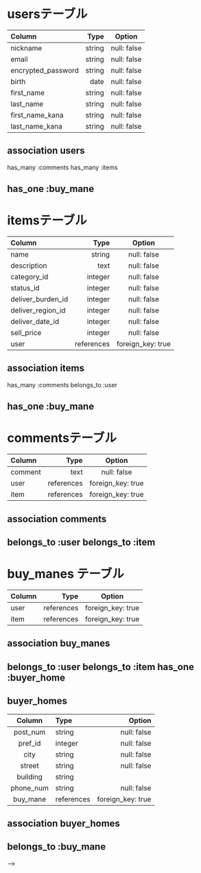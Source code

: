 <!-- テーブル名の命名規則複数形 -->
# usersテーブル
| Column                    | Type        | Option            |
|:--------------------------|------------:|:-----------------:|
| nickname                  | string      | null: false       |
| email                     | string      | null: false       |
| encrypted_password        | string      | null: false       |
| birth                     | date        | null: false       |
| first_name                | string      | null: false       |
| last_name                 | string      | null: false       |
| first_name_kana           | string      | null: false       |
| last_name_kana            | string      | null: false       |
<!-- 新規登録のときはすべて同じテーブルに保存される -->
<!-- deviseのでの実装なのでdeviseが予め用意しているencrypted_passwordにする -->
<!-- 誕生日カラムはdate型で用意したほうが簡単。dateは年月日を１つで指定して取得できるから -->
<!-- なぜ has_many :buyers？-->
## association users
has_many :comments
has_many :items

has_one :buy_mane
------------------------------------------------------

# itemsテーブル
| Column              | Type        | Option            |
|:--------------------|------------:|:-----------------:|
| name                | string      | null: false       |
| description         | text        | null: false       |
| category_id         | integer     | null: false       | 
| status_id           | integer     | null: false       |
| deliver_burden_id   | integer     | null: false       |
| deliver_region_id   | integer     | null: false       |
| deliver_date_id     | integer     | null: false       |
| sell_price          | integer     | null: false       |
| user                | references  | foreign_key: true |
<!-- アクティブハッシュを使うから_idをつけている -->
<!-- imageカラムは削除アクティブストレージ使うから -->
<!-- references型で描くときはカラム名の_idは不要 -->

## association items
has_many :comments
belongs_to :user

has_one :buy_mane
---------------------------------------------------------------



# commentsテーブル
| Column     | Type        | Option           |
|:-----------|------------:|:----------------:|
| comment    | text        | null: false      |
| user       | references  | foreign_key: true|
| item       | references  | foreign_key: true|

<!-- references型で記述するときは_idは不要 -->

## association comments
belongs_to :user
belongs_to :item
----------------------------------------------------------
<!-- 購入を管理するテーブルmaneはmanegement -->
# buy_manes テーブル 
| Column     | Type        | Option           |
|:-----------|------------:|:----------------:|
| user       | references  | foreign_key: true|
| item       | references  | foreign_key: true|

<!-- references型で記述するときは_idは不要 -->

## association buy_manes

belongs_to :user
belongs_to :item
has_one :buyer_home
----------------------------------------------------------

## buyer_homes
| Column                   | Type                    | Option                  |
|:------------------------:|:------------------------|------------------------:|
| post_num                 | string                  | null: false             |
| pref_id                  | integer                  | null: false            |
| city                     | string                  | null: false             |
| street                   | string                  | null: false             |
| building                 | string                  |                         |
| phone_num                | string                  | null: false             |
| buy_mane                 | references              | foreign_key: true       |

<!-- buyer_homeにbuy_maneの外部キーを参照するカラム必要 -->
<!-- post_numはハイフンが必要なことを考慮してstring型にする -->
<!-- phone_numは数字の文字列として実装するためstring型で実装 -->
## association buyer_homes
 
 belongs_to :buy_mane 
-------------------------------------------------------------- 






























<!-- 後で聞く 今は必要 -->
<!-- これを消したらbuyer_idはどこから参照される？ -->
<!-- # buyerテーブル
| Column          | Type                    | Option                  |
|:----------------|------------------------:|:-----------------------:|
| item            | references              | foreign_key: true       |
| user            | references              | foreign_key: true       |
<!-- クレカの情報はセキュリティ観点から直接データベースに保存しない -->
<!-- references型で記述するときは_idは不要 -->
<!-- ## association buyer
belongs_to :item
belongs_to :user
has_one :buy_mane --> -->
